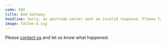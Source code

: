 ```yaml
---
code: 502
title: Bad Gateway
headline: Sorry, an upstream server sent an invalid response. Please try later.
image: fallen-d.svg
---
```

Please [contact us](https://www.ted.com/contact)
and let us know what happened.
